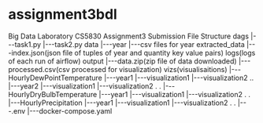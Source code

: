 # assignment3bdl
Big Data Laboratory CS5830 Assignment3 Submission
File Structure
dags
|---task1.py
|---task2.py
data
|---year
    |---csv files for year
extracted_data
|---index.json(json file of tuples of year and quantity key value pairs)
logs(logs of each run of airflow)
output
|---data.zip(zip file of data downloaded)
|---processed.csv(csv processed for visualization)
vizs(visualisaitions)
|---HourlyDewPointTemperature
    |---year1
        |---visualization1
        |---visualization2
        ..
    |---year2
        |---visualization1
        |---visualization2
    .
    .
|---HourlyDryBulbTemperature
    |---year1
        |---visualization1
        |---visualization2
    .
    .
|---HourlyPrecipitation
    |---year1
        |---visualization1
        |---visualization2
    .
    .
|---.env
|---docker-compose.yaml



